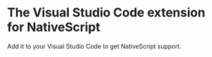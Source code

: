 # The Visual Studio Code extension for NativeScript

Add it to your Visual Studio Code to get NativeScript support.
